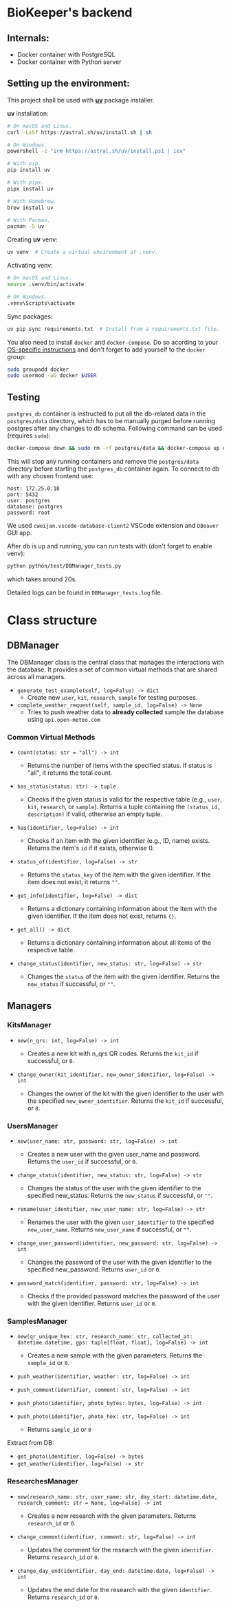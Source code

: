 # BioKeeper's backend

## Internals:
* Docker container with PostgreSQL
* Docker container with Python server

## Setting up the environment:
This project shall be used with [**uv**](https://pypi.org/project/uv/) package installer.

**uv** installation:
```sh
# On macOS and Linux.
curl -LsSf https://astral.sh/uv/install.sh | sh

# On Windows.
powershell -c "irm https://astral.sh/uv/install.ps1 | iex"

# With pip.
pip install uv

# With pipx.
pipx install uv

# With Homebrew.
brew install uv

# With Pacman.
pacman -S uv
```
Creating **uv** venv:
```sh
uv venv  # Create a virtual environment at .venv.
```

Activating venv:
```sh
# On macOS and Linux.
source .venv/bin/activate

# On Windows.
.venv\Scripts\activate
```

Sync packages:
```sh
uv pip sync requirements.txt  # Install from a requirements.txt file.
```
You also need to install `docker` and `docker-compose`. Do so acording to your [OS-specific instructions](https://docs.docker.com/manuals/) and don't forget to add yourself to the `docker` group:
```sh
sudo groupadd docker
sudo usermod -aG docker $USER
```

## Testing
`postgres_db` container is instructed to put all the db-related data in the `postgres/data` directory, which has to be manually purged before running postgres after any changes to db schema. Following command can be used (requires `sudo`):
```sh
docker-compose down && sudo rm -rf postgres/data && docker-compose up db_postgres 
```
This will stop any running containers and remove the `postgres/data` directory before starting the `postgres_db` container again. To connect to db with any chosen frontend use:
```
host: 172.25.0.10
port: 5432
user: postgres
database: postgres
password: root
```
We used `cweijan.vscode-database-client2` VSCode extension and `DBeaver` GUI app.

After db is up and running, you can run tests with (don't forget to enable venv):
```sh
python python/test/DBManager_tests.py  
```
which takes around 20s.

Detailed logs can be found in `DBManager_tests.log` file.



# Class structure

## DBManager
The DBManager class is the central class that manages the interactions with the database. It provides a set of common virtual methods that are shared across all managers.
- `generate_test_example(self, log=False) -> dict`
  - Create new `user`, `kit`, `research`, `sample` for testing purposes.
- `complete_weather_request(self, sample_id, log=False) -> None`
  - Tries to push weather data to **already collected** sample the database using `api.open-meteo.com`


### Common Virtual Methods
- `count(status: str = "all") -> int`
  - Returns the number of items with the specified status. If status is "all", it returns the total count.

- `has_status(status: str) -> tuple`
  - Checks if the given status is valid for the respective table (e.g., `user`, `kit`, `research`, or `sample`). Returns a tuple containing the `(status_id, description)` if valid, otherwise an empty tuple.

- `has(identifier, log=False) -> int`
  - Checks if an item with the given identifier (e.g., ID, name) exists. Returns the item's `id` if it exists, otherwise 0.

- `status_of(identifier, log=False) -> str`
  - Returns the `status_key` of the item with the given identifier. If the item does not exist, it returns `""`.

- `get_info(identifier, log=False) -> dict`
  - Returns a dictionary containing information about the item with the given identifier. If the item does not exist, returns `{}`.

- `get_all() -> dict`
  - Returns a dictionary containing information about all items of the respective table.

- `change_status(identifier, new_status: str, log=False) -> str`
  - Changes the `status` of the item with the given identifier. Returns the `new_status` if successful, or `""`.

## Managers

### KitsManager
- `new(n_qrs: int, log=False) -> int`
  - Creates a new kit with n_qrs QR codes. Returns the `kit_id` if successful, or `0`.

- `change_owner(kit_identifier, new_owner_identifier, log=False) -> int`
  - Changes the owner of the kit with the given identifier to the user with the specified `new_owner_identifier`. Returns the `kit_id` if successful, or `0`.

### UsersManager
- `new(user_name: str, password: str, log=False) -> int`
  - Creates a new user with the given user_name and password. Returns the `user_id` if successful, or `0`.

- `change_status(identifier, new_status: str, log=False) -> str`
  - Changes the status of the user with the given identifier to the specified new_status. Returns the `new_status` if successful, or `""`.

- `rename(user_identifier, new_user_name: str, log=False) -> str`
  - Renames the user with the given `user_identifier` to the specified `new_user_name`. Returns `new_user_name` if successful, or `""`.

- `change_user_password(identifier, new_password: str, log=False) -> int`
  - Changes the password of the user with the given identifier to the specified new_password. Returns `user_id` or `0`.

- `password_match(identifier, password: str, log=False) -> int`
  - Checks if the provided password matches the password of the user with the given identifier. Returns `user_id` or `0`.

### SamplesManager
- `new(qr_unique_hex: str, research_name: str, collected_at: datetime.datetime, gps: tuple[float, float], log=False) -> int`
  - Creates a new sample with the given parameters. Returns the `sample_id` or `0`.

- `push_weather(identifier, weather: str, log=False) -> int`
- `push_comment(identifier, comment: str, log=False) -> int`
- `push_photo(identifier, photo_bytes: bytes, log=False) -> int`
- `push_photo(identifier, photo_hex: str, log=False) -> int`
    - Returns `sample_id` or `0`

Extract from DB:
- `get_photo(identifier, log=False) -> bytes`
- `get_weather(identifier, log=False) -> str`


### ResearchesManager
- `new(research_name: str, user_name: str, day_start: datetime.date, research_comment: str = None, log=False) -> int`
  - Creates a new research with the given parameters. Returns `research_id` or `0`.

- `change_comment(identifier, comment: str, log=False) -> int`
  - Updates the comment for the research with the given `identifier`. Returns `research_id` or `0`.

- `change_day_end(identifier, day_end: datetime.date, log=False) -> int`
  - Updates the end date for the research with the given `identifier`. Returns `research_id` or `0`.
